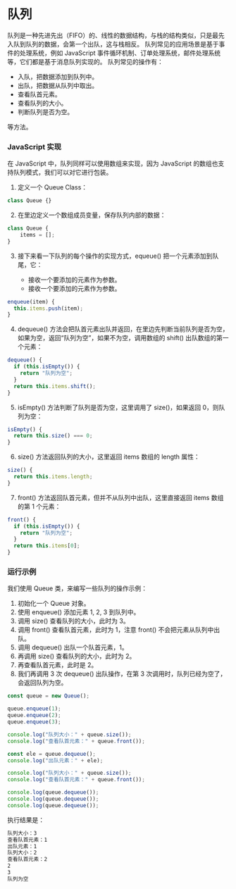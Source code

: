 # 队列

队列是一种先进先出（FIFO）的、线性的数据结构，与栈的结构类似，只是最先入队到队列的数据，会第一个出队，这与栈相反。 队列常见的应用场景是基于事件的处理系统，例如 JavaScript 事件循环机制、订单处理系统，邮件处理系统等，它们都是基于消息队列实现的。 队列常见的操作有：

- 入队，把数据添加到队列中。
- 出队，把数据从队列中取出。
- 查看队首元素。
- 查看队列的大小。
- 判断队列是否为空。

等方法。

### JavaScript 实现

在 JavaScript 中，队列同样可以使用数组来实现，因为 JavaScript 的数组也支持队列模式，我们可以对它进行包装。

1. 定义一个 Queue Class：

```javascript
class Queue {}
```

2. 在里边定义一个数组成员变量，保存队列内部的数据：

```javascript
class Queue {
	items = [];
}
```

3. 接下来看一下队列的每个操作的实现方式，equeue() 把一个元素添加到队尾，它：

   - 接收一个要添加的元素作为参数。
   - 接收一个要添加的元素作为参数。

```javascript
enqueue(item) {
  this.items.push(item);
}
```

4. dequeue() 方法会把队首元素出队并返回，在里边先判断当前队列是否为空，如果为空，返回“队列为空”，如果不为空，调用数组的 shift() 出队数组的第一个元素：

```javascript
dequeue() {
  if (this.isEmpty()) {
    return "队列为空";
  }
  return this.items.shift();
}
```

5. isEmpty() 方法判断了队列是否为空，这里调用了 size()，如果返回 0，则队列为空：

```javascript
isEmpty() {
  return this.size() === 0;
}
```

6. size() 方法返回队列的大小，这里返回 items 数组的 length 属性：

```javascript
size() {
  return this.items.length;
}
```

7. front() 方法返回队首元素，但并不从队列中出队，这里直接返回 items 数组的第 1 个元素：

```javascript
front() {
  if (this.isEmpty()) {
    return "队列为空";
  }
  return this.items[0];
}
```

### 运行示例

我们使用 Queue 类，来编写一些队列的操作示例：

1. 初始化一个 Queue 对象。
2. 使用 enqueue() 添加元素 1, 2, 3 到队列中。
3. 调用 size() 查看队列的大小，此时为 3。
4. 调用 front() 查看队首元素，此时为 1，注意 front() 不会把元素从队列中出队。
5. 调用 dequeue() 出队一个队首元素，1。
6. 再调用 size() 查看队列的大小，此时为 2。
7. 再查看队首元素，此时是 2。
8. 我们再调用 3 次 dequeue() 出队操作，在第 3 次调用时，队列已经为空了，会返回队列为空。

```javascript
const queue = new Queue();

queue.enqueue(1);
queue.enqueue(2);
queue.enqueue(3);

console.log("队列大小：" + queue.size());
console.log("查看队首元素：" + queue.front());

const ele = queue.dequeue();
console.log("出队元素：" + ele);

console.log("队列大小：" + queue.size());
console.log("查看队首元素：" + queue.front());

console.log(queue.dequeue());
console.log(queue.dequeue());
console.log(queue.dequeue());
```

执行结果是：

```bash
队列大小：3
查看队首元素：1
出队元素：1
队列大小：2
查看队首元素：2
2
3
队列为空
```
